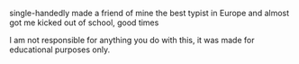 single-handedly made a friend of mine the best typist in Europe and almost got me kicked out of school, good times

I am not responsible for anything you do with this, it was made for educational purposes only.

